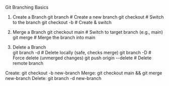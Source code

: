 Git Branching Basics

1. Create a Branch
   git branch <branch-name> # Create a new branch
   git checkout <branch-name> # Switch to the branch
   git checkout -b <branch-name> # Create & switch

2. Merge a Branch
   git checkout main # Switch to target branch (e.g., main)
   git merge <branch-name> # Merge the branch into main

3. Delete a Branch  
   git branch -d <branch-name> # Delete locally (safe, checks merge)
   git branch -D <branch-name> # Force delete (unmerged changes)
   git push origin --delete <branch-name> # Delete remote branch

Create:
git checkout -b new-branch
Merge:
git checkout main && git merge new-branch
Delete:
git branch -d new-branch
